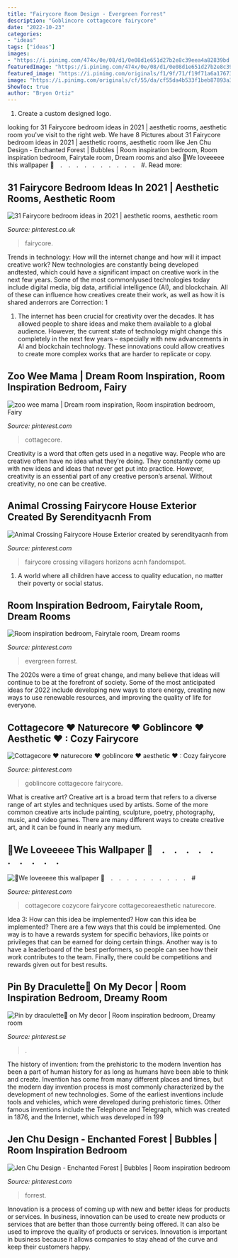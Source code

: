 ```yaml
---
title: "Fairycore Room Design - Evergreen Forrest"
description: "Goblincore cottagecore fairycore"
date: "2022-10-23"
categories:
- "ideas"
tags: ["ideas"]
images:
- "https://i.pinimg.com/474x/0e/08/d1/0e08d1e651d27b2e8c39eea4a82839bd.jpg"
featuredImage: "https://i.pinimg.com/474x/0e/08/d1/0e08d1e651d27b2e8c39eea4a82839bd.jpg"
featured_image: "https://i.pinimg.com/originals/f1/9f/71/f19f71a6a176730b45094b75a221a22f.jpg"
image: "https://i.pinimg.com/originals/cf/55/da/cf55da4b533f1beb87893a35d0e9f7df.jpg"
ShowToc: true
author: "Bryon Ortiz"
---
```



1. Create a custom designed logo.

	

		
looking for 31 Fairycore bedroom ideas in 2021 | aesthetic rooms, aesthetic room you've visit to the right web. We have 8 Pictures about 31 Fairycore bedroom ideas in 2021 | aesthetic rooms, aesthetic room like Jen Chu Design - Enchanted Forest | Bubbles | Room inspiration bedroom, Room inspiration bedroom, Fairytale room, Dream rooms and also 🍓We loveeeee this wallpaper 🍓⠀ .⠀ .⠀ .⠀ .⠀ .⠀ .⠀ .⠀ .⠀ .⠀ .⠀ #. Read more:
		
    
## 31 Fairycore Bedroom Ideas In 2021 | Aesthetic Rooms, Aesthetic Room

<img loading=lazy src="https://i.pinimg.com/474x/0e/08/d1/0e08d1e651d27b2e8c39eea4a82839bd.jpg" onerror="this.onerror=null;this.src='https://tse1.mm.bing.net/th?id=OIP.XV8R3zksEemQMtEYo488oQAAAA&amp;pid=15.1';" alt="31 Fairycore bedroom ideas in 2021 | aesthetic rooms, aesthetic room">

_Source: pinterest.co.uk_

>fairycore. 

	

Trends in technology: How will the internet change and how will it impact creative work?
New technologies are constantly being developed andtested, which could have a significant impact on creative work in the next few years. Some of the most commonlyused technologies today include digital media, big data, artificial intelligence (AI), and blockchain. All of these can influence how creatives create their work, as well as how it is shared anderrors are Correction: 1
1) The internet has been crucial for creativity over the decades. It has allowed people to share ideas and make them available to a global audience. However, the current state of technology might change this completely in the next few years – especially with new advancements in AI and blockchain technology. These innovations could allow creatives to create more complex works that are harder to replicate or copy.

    
## Zoo Wee Mama | Dream Room Inspiration, Room Inspiration Bedroom, Fairy

<img loading=lazy src="https://i.pinimg.com/736x/af/a1/60/afa16060ab14abfab8c55c270a1d4b09.jpg" onerror="this.onerror=null;this.src='https://tse3.mm.bing.net/th?id=OIP.vymMr-hXL64WnZ5bBLaF7gHaHY&amp;pid=15.1';" alt="zoo wee mama | Dream room inspiration, Room inspiration bedroom, Fairy">

_Source: pinterest.com_

>cottagecore. 

	

Creativity is a word that often gets used in a negative way. People who are creative often have no idea what they’re doing. They constantly come up with new ideas and ideas that never get put into practice. However, creativity is an essential part of any creative person’s arsenal. Without creativity, no one can be creative.

    
## Animal Crossing Fairycore House Exterior Created By Serendityacnh From

<img loading=lazy src="https://i.pinimg.com/736x/e3/3b/8a/e33b8a62f1ddd2d0072091337e3efc1a.jpg" onerror="this.onerror=null;this.src='https://tse4.mm.bing.net/th?id=OIP.wd7FhlWfAv_kDf8QADY1lwHaEK&amp;pid=15.1';" alt="Animal Crossing Fairycore House Exterior created by serendityacnh from">

_Source: pinterest.com_

>fairycore crossing villagers horizons acnh fandomspot. 

	

1. A world where all children have access to quality education, no matter their poverty or social status. 

    
## Room Inspiration Bedroom, Fairytale Room, Dream Rooms

<img loading=lazy src="https://i.pinimg.com/originals/32/7c/39/327c395507a6947c0d851a5596cd669d.png" onerror="this.onerror=null;this.src='https://tse1.mm.bing.net/th?id=OIP.Mnw5VQemlHwNhRpVls1mnQHaE7&amp;pid=15.1';" alt="Room inspiration bedroom, Fairytale room, Dream rooms">

_Source: pinterest.com_

>evergreen forrest. 

	

The 2020s were a time of great change, and many believe that ideas will continue to be at the forefront of society. Some of the most anticipated ideas for 2022 include developing new ways to store energy, creating new ways to use renewable resources, and improving the quality of life for everyone.

    
## Cottagecore ♥ Naturecore ♥ Goblincore ♥ Aesthetic ♥ : Cozy Fairycore

<img loading=lazy src="https://i.pinimg.com/originals/5b/68/a8/5b68a86af1341f8269a330c0844c7faa.jpg" onerror="this.onerror=null;this.src='https://tse3.mm.bing.net/th?id=OIP.3WzkBeY6yFQLiyRN_3WZBgHaHa&amp;pid=15.1';" alt="Cottagecore ♥ naturecore ♥ goblincore ♥ aesthetic ♥ : Cozy fairycore">

_Source: pinterest.com_

>goblincore cottagecore fairycore. 

	

What is creative art?
Creative art is a broad term that refers to a diverse range of art styles and techniques used by artists. Some of the more common creative arts include painting, sculpture, poetry, photography, music, and video games. There are many different ways to create creative art, and it can be found in nearly any medium.

    
## 🍓We Loveeeee This Wallpaper 🍓⠀ .⠀ .⠀ .⠀ .⠀ .⠀ .⠀ .⠀ .⠀ .⠀ .⠀ #

<img loading=lazy src="https://i.pinimg.com/originals/9e/64/4f/9e644f020e562544bed0dc566c0d4f96.jpg" onerror="this.onerror=null;this.src='https://tse3.mm.bing.net/th?id=OIP.qhjJhocM6E67VweqUMDl5wHaHa&amp;pid=15.1';" alt="🍓We loveeeee this wallpaper 🍓⠀ .⠀ .⠀ .⠀ .⠀ .⠀ .⠀ .⠀ .⠀ .⠀ .⠀ #">

_Source: pinterest.com_

>cottagecore cozycore fairycore cottagecoreaesthetic naturecore. 

	

Idea 3: How can this idea be implemented?
How can this idea be implemented? 
There are a few ways that this could be implemented. One way is to have a rewards system for specific behaviors, like points or privileges that can be earned for doing certain things. Another way is to have a leaderboard of the best performers, so people can see how their work contributes to the team. Finally, there could be competitions and rewards given out for best results.

    
## Pin By Draculette🦷 On My Decor | Room Inspiration Bedroom, Dreamy Room

<img loading=lazy src="https://i.pinimg.com/originals/f1/9f/71/f19f71a6a176730b45094b75a221a22f.jpg" onerror="this.onerror=null;this.src='https://tse1.mm.bing.net/th?id=OIP.OXQknsFkJhuFwpS3KIa8mgHaJ4&amp;pid=15.1';" alt="Pin by draculette🦷 on My decor | Room inspiration bedroom, Dreamy room">

_Source: pinterest.se_

>. 

	

The history of invention: from the prehistoric to the modern
Invention has been a part of human history for as long as humans have been able to think and create. Invention has come from many different places and times, but the modern day invention process is most commonly characterized by the development of new technologies. Some of the earliest inventions include tools and vehicles, which were developed during prehistoric times. Other famous inventions include the Telephone and Telegraph, which was created in 1876, and the Internet, which was developed in 199
    
## Jen Chu Design - Enchanted Forest | Bubbles | Room Inspiration Bedroom

<img loading=lazy src="https://i.pinimg.com/originals/cf/55/da/cf55da4b533f1beb87893a35d0e9f7df.jpg" onerror="this.onerror=null;this.src='https://tse1.mm.bing.net/th?id=OIP.i75gozPJ_etY1T4uOj8lgQHaE7&amp;pid=15.1';" alt="Jen Chu Design - Enchanted Forest | Bubbles | Room inspiration bedroom">

_Source: pinterest.com_

>forrest. 

	

Innovation is a process of coming up with new and better ideas for products or services. In business, innovation can be used to create new products or services that are better than those currently being offered. It can also be used to improve the quality of products or services. Innovation is important in business because it allows companies to stay ahead of the curve and keep their customers happy.


